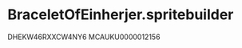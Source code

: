 BraceletOfEinherjer.spritebuilder
=================================
DHEKW46RXXCW4NY6
MCAUKU0000012156

